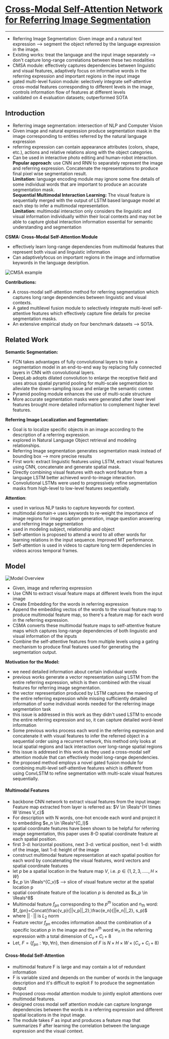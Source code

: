 # [Cross-Modal Self-Attention Network for Referring Image Segmentation](https://arxiv.org/abs/1904.04745)
---

- Referring Image Segmentation: Given image and a natural text expression --> segment the object referred by the language expression in the image.
- Existing works: treat the language and the input image separately --> don't capture long-range correlations between these two modalities
- CMSA module: effectively captures dependencies between linguistic and visual features, adaptively focus on informative words in the referring expression and important regions in the input image
- gated multi-level fusion module: selectively integrate self-attentive cross-modal features corresponding to different levels in the image, controls information flow of features at different levels
- validated on 4 evaluation datasets; outperformed SOTA


## Introduction
- Referring image segmentation: intersection of NLP and Computer Vision
- Given image and natural expression produce segmentation mask in the image corresponding to entities referred by the natural language expression
- referring expression can contain appearance attributes (colors, shape, etc.), actions and relative relations along with the object categories.
- Can be used in interactive photo editing and human-robot interaction.<br>
**Popular approach**: use CNN and RNN to separately represent the image and referring expression. Concatenate the representations to produce final pixel wise segmentation result.<br>
**Limitation:** language encoding module may ignore some fine details of some individual words that are important to produce an accurate segmentation mask.<br>
**Sequential Multimodal Interaction Learning:** The visual feature is sequentially merged with the output of LSTM based language model at each step to infer a multimodal representation.<br>
**Limitation:** multimodal interaction only considers the linguistic and visual information individually within their local contexts and may not be able to capture global interaction information essential for semantic understanding and segmentation<br>

**CSMA: Cross-Modal Self-Attention Module**<br>
- effectively learn long-range dependencies from multimodal features that represent both visual and linguistic information
- Can adaptivelyfocus on important regions in the image and informative keywords in the language desription.

![CMSA example](images/CMSA_fig1.png)

**Contributions:**
- A cross-modal self-attention method for referring segmentation which captures long range dependencies between linguistic and visual contexts.
- A gated multilevel fusion module to selectively integrate multi-level self-attentive features which effectively capture fine details for precise segmentation masks.
- An extensive empirical study on four benchmark datasets --> SOTA.

## Related Work
**Semantic Segmentation:**
- FCN takes advantages of fully convolutional layers to train a segmentation model in an end-to-end way by replacing fully connected layers in CNN with convolutional layers.
- DeepLab adopts dilated convolution to enlarge the receptive field and uses atrous spatial pyramid pooling for multi-scale segmentation to alleviate the down-sampling issue and enlarge the semantic context
- Pyramid pooling module enhances the use of multi-scale structure
- More accurate segmentation masks were generated after lower level features brought more detailed information to complement higher level features.

**Referring Image Localization and Segmentation:**
- Goal is to localize specific objects in an image according to the description of a referring expression.
- explored in Natural Language Object retrieval and modeling relationships.
- Referring Image segmentation generates segmentation mask instead of bounding box --> more precise results
- First work: extract linguistic features using LSTM, extract visual features using CNN, concatenate and generate spatial mask.
- Directly combining visual features with each word feature from a language LSTM better achieved word-to-image interaction.
- Convolutional LSTMs were used to progressively refine segmentation masks from high-level to low-level features sequentially.

**Attention**:
- used in various NLP tasks to capture keywords for context.
- multimodal domain-> uses keywords to re-weight the importance of image regions for image caption generation, image question answering and referring image segmentation
- used in modeling subject, relationship and object
- Self-attention is proposed to attend a word to all other words for learning relations in the input sequence. Improved MT performance.
- Self-attention is used in videos to capture long term dependencies in videos across temporal frames.

## Model
![Model Overview](images/CMSA_fig2.png)
- Given, image and referring expression
- Use CNN to extract visual feature maps at different levels from the input image
- Create Embedding for the words in referring expression
- Append the embedding vectos of the words to the visual feature map to produce multimodal feature map, so there's a feature map for each word in the referring expression.
- CSMA converts these multimodal feature maps to self-attentive feature maps which captures long-range dependencies of both linguistic and visual information of the inputs
- Combine the self-attentive features from multiple levels using a gating mechanism to produce final features used for generating the segmentation output.

**Motivation for the Model:**
- we need detailed information about certain individual words
- previous works generate a vector representation using LSTM from the entire referring expression, which is then combined with the visual features for referring image segmentation.
- the vector representation produced by LSTM captures the maening of the entire referring expression while missing sufficiently detailed information of some individual words needed for the referring image segmentation task
- this issue is addressed in this work as they didn't used LSTM to encode the entire referring expression and so, it can capture detailed word-level information
- Some previous works process each word in the referring expression and concatenate it with visual features to infer the referred object in a sequential order using a recurrent network, this method only looks at local spatial regions and lack interaction over long-range spatial regions
- this issue is addresed in this work as they used a cross-modal self attention module that can effectively model long-range dependencies.
- the proposed method employs a novel gated fusion module for combining multi-level self-attentive features which is different from using ConvLSTM to refine segmentation with multi-scale visual features sequentially.

#### Multimodal Features
- backbone CNN network to extract visual features from the input image: Feature map extracted from layer is referred as: $V \in \Reals^{H \times W \times V_c}$
- For description with N words, one-hot encode each word and project it to embedding $e_n \in \Reals^{C_l}$
- spatial coordinate features have been shown to be helpful for referring image segmentation, this paper uses 8-D spatial coordinate feature at each spatial position.
- first 3-d: horizontal positions, next 3-d: vertical position, next 1-d: width of the image, last 1-d: height of the image
- construct multimodal feature representation at each spatial position for each word by concatenating the visual features, word vectors and spatial coordinate features
- let $p$ be a spatial location in the feature map $V$, i.e. $p \in \{1,2,3,.....,H \times W\}$
- $v_p \in \Reals^{C_v}$ --> slice of visual feature vector at the spatial location p
- spatial coordinate feature of the location $p$ is denoted as $s_p \in \Reals^8$
- Multimodal feature $f_{pn}$ corresponding to the $p^{th}$ location and $n_{th}$ word:<br>
    $f_{pn}=Concat(\frac{v_p}{||v_p||_2},\frac{e_n}{||e_n||_2}, s_p)$
- where $||\cdot||$ is $L_2$ norm
- Feature vector $f_{pn}$ encodes information about the combination of a specific location $p$ in the image and the $n^{th}$ word $w_n$ in the referring expression with a total dimension of $C_v+C_l+8$
- Let, $F= \{f_{pn}:\forall p, \forall n\}$, then dimension of $F$ is $N \times H \times W \times (C_v+C_l+8)$

#### Cross-Modal Self-Attention

- multimodal feature F is large and may contain a lot of redundant information
- F is variable sized and depends on the number of words in the language description and it's difficult to exploit F to produce the segmentation output
- Proposed cross-modal attention module to jointly exploit attentions over multimodal features.
- designed cross modal self attention module can capture longrange dependencies between the words in a referring expression and different spatial locations in the input image.
- The module takes $F$ as input and produces a feature map that summarizes F after learning the correlation between the language expression and the visual context.